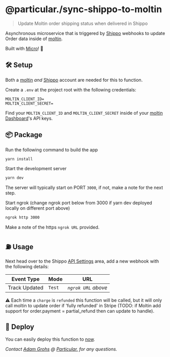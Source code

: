 # @particular./sync-shippo-to-moltin

> Update Moltin order shipping status when delivered in Shippo

Asynchronous microservice that is triggered by [Shippo](https://goshippo.com) webhooks to update Order data inside of [moltin](https://moltin.com).

Built with [Micro](https://github.com/zeit/micro)! 🤩

## 🛠 Setup

Both a [moltin](https://moltin.com) _and_ [Shippo](https://goshippo.com) account are needed for this to function.

Create a `.env` at the project root with the following credentials:

```dosini
MOLTIN_CLIENT_ID=
MOLTIN_CLIENT_SECRET=
```

Find your `MOLTIN_CLIENT_ID` and `MOLTIN_CLIENT_SECRET` inside of your [moltin Dashboard](https://dashboard.moltin.com)'s API keys.

## 📦 Package

Run the following command to build the app

```bash
yarn install
```

Start the development server

```bash
yarn dev
```

The server will typically start on PORT `3000`, if not, make a note for the next step.

Start ngrok (change ngrok port below from 3000 if yarn dev deployed locally on different port above)

```bash
ngrok http 3000
```

Make a note of the https `ngrok URL` provided.

## ⛽️ Usage

Next head over to the Shippo [API Settings](https://app.goshippo.com/settings/api) area, add a new webhook with the following details:

| Event Type    | Mode   | URL                 |
| ------------- | ------ | ------------------- |
| Track Updated | `Test` | _`ngrok URL` above_ |

⚠️ Each time a `charge` is `refunded` this function will be called, but it will only call moltin to update order if 'fully refunded' in Stripe (TODO: if Moltin add support for order.payment = partial_refund then can update to handle).

## 🚀 Deploy

You can easily deploy this function to [now](https://now.sh).

_Contact [Adam Grohs](https://www.linkedin.com/in/adamgrohs/) @ [Particular.](https://uniquelyparticular.com) for any questions._
